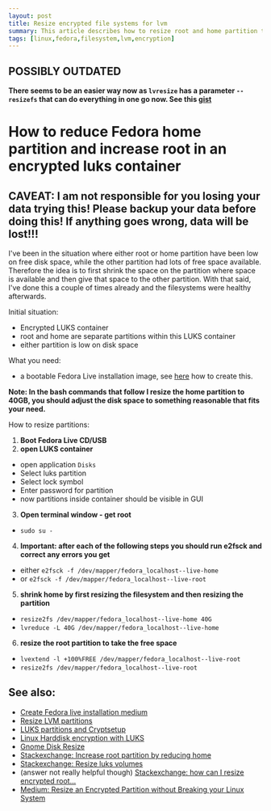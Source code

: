 ```yaml
---
layout: post
title: Resize encrypted file systems for lvm 
summary: This article describes how to resize root and home partition to reliably resize file system without destroying data 
tags: [linux,fedora,filesystem,lvm,encryption]
---
```


**POSSIBLY OUTDATED**
---

**There seems to be an easier way now as `lvresize` has a parameter `--resizefs` that can do everything in one go now. See this [gist](https://gist.github.com/181192/cf7eb42a25538ccdb8d0bb7dd57cf236)**

How to reduce Fedora home partition and increase root in an encrypted luks container
===

CAVEAT: I am not responsible for you losing your data trying this! Please backup your data before doing this! If anything goes wrong, data will be lost!!!
---

I've been in the situation where either root or home partition have been low on free disk space, while the other partition had lots of free space available. Therefore the idea is to first shrink the space on the partition where space is available and then give that space to the other partition.
With that said, I've done this a couple of times already and the filesystems were healthy afterwards.

Initial situation:
* Encrypted LUKS container
* root and home are separate partitions within this LUKS container
* either partition is low on disk space

What you need:
* a bootable Fedora Live installation image, see [here](https://docs.fedoraproject.org/en-US/quick-docs/creating-and-using-a-live-installation-image/) how to create this.

**Note: In the bash commands that follow I resize the home partition to 40GB, you should adjust the disk space to something reasonable that fits your need.**

How to resize partitions:

1. **Boot Fedora Live CD/USB**
2. **open LUKS container**
  * open application `Disks`
  * Select luks partition
  * Select lock symbol
  * Enter password for partition
  * now partitions inside container should be visible in GUI
3. **Open terminal window - get root**
  * `sudo su -`
4. **Important: after each of the following steps you should run e2fsck and correct any errors you get**
  * either `e2fsck -f /dev/mapper/fedora_localhost--live-home`
  * or `e2fsck -f /dev/mapper/fedora_localhost--live-root`
5. **shrink home by first resizing the filesystem and then resizing the partition**
  * `resize2fs /dev/mapper/fedora_localhost--live-home 40G`
  * `lvreduce -L 40G /dev/mapper/fedora_localhost--live-home`
6. **resize the root partition to take the free space**
  * `lvextend -l +100%FREE /dev/mapper/fedora_localhost--live-root`
  * `resize2fs /dev/mapper/fedora_localhost--live-root`

See also:
---
* [Create Fedora live installation medium](https://docs.fedoraproject.org/en-US/quick-docs/creating-and-using-a-live-installation-image/)
* [Resize LVM partitions](https://pingtool.org/online-resize-lvm-partitions-shrink-home-extend-root/)
* [LUKS partitions and Cryptsetup](https://unix.stackexchange.com/questions/41091/how-can-i-shrink-a-luks-partition-what-does-cryptsetup-resize-do)
* [Linux Harddisk encryption with LUKS](https://www.cyberciti.biz/hardware/howto-linux-hard-disk-encryption-with-luks-cryptsetup-command/)
* [Gnome Disk Resize](https://help.gnome.org/users/gnome-help/stable/disk-resize.html.en)
* [Stackexchange: Increase root partition by reducing home](https://unix.stackexchange.com/questions/213245/increase-root-partition-by-reducing-home)
* [Stackexchange: Resize luks volumes](https://unix.stackexchange.com/questions/505241/resize-luks-volumes)
* (answer not really helpful though) [Stackexchange: how can I resize encrypted root...](https://unix.stackexchange.com/questions/132807/how-can-i-resize-my-encrypted-root-and-home-partitions-to-give-root-more-space?noredirect=1)
* [Medium: Resize an Encrypted Partition without Breaking your Linux System](https://link.medium.com/LYpW1ozQGW)

